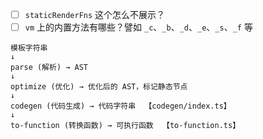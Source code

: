 - [ ] `staticRenderFns` 这个怎么不展示？
- [ ] `vm` 上的内置方法有哪些？譬如 `_c`、`_b`、`_d`、`_e`、`_s`、`_f` 等

```
模板字符串
↓
parse (解析) → AST
↓
optimize (优化) → 优化后的 AST，标记静态节点
↓
codegen (代码生成) → 代码字符串  【codegen/index.ts】
↓
to-function (转换函数) → 可执行函数  【to-function.ts】
```
